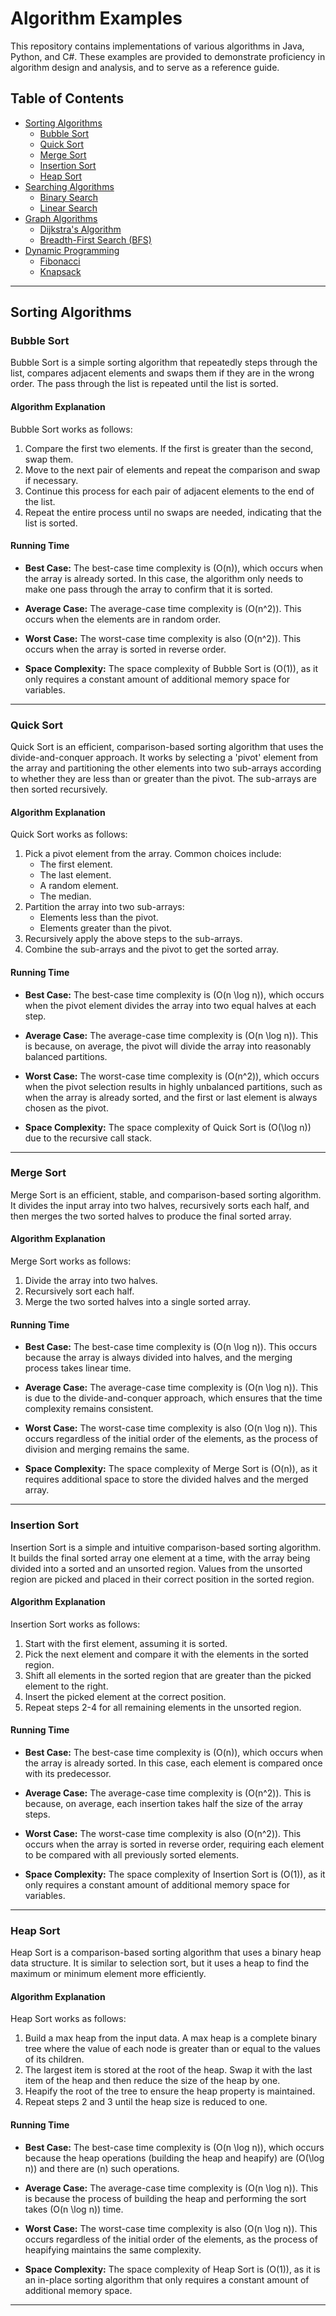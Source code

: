 # Algorithm Examples

This repository contains implementations of various algorithms in Java, Python, and C#. These examples are provided to demonstrate proficiency in algorithm design and analysis, and to serve as a reference guide.

## Table of Contents
- [Sorting Algorithms](#sorting-algorithms)
  - [Bubble Sort](#bubble-sort)
  - [Quick Sort](#quick-sort)
  - [Merge Sort](#merge-sort)
  - [Insertion Sort](#insertion-sort)
  - [Heap Sort](#heap-sort)
- [Searching Algorithms](#searching-algorithms)
  - [Binary Search](#binary-search)
  - [Linear Search](#linear-search)
- [Graph Algorithms](#graph-algorithms)
  - [Dijkstra's Algorithm](#dijkstras-algorithm)
  - [Breadth-First Search (BFS)](#breadth-first-search-bfs)
- [Dynamic Programming](#dynamic-programming)
  - [Fibonacci](#fibonacci)
  - [Knapsack](#knapsack)

---  

## Sorting Algorithms

### Bubble Sort
Bubble Sort is a simple sorting algorithm that repeatedly steps through the list, compares adjacent elements and swaps them if they are in the wrong order. The pass through the list is repeated until the list is sorted.

#### Algorithm Explanation
Bubble Sort works as follows:
1. Compare the first two elements. If the first is greater than the second, swap them.
2. Move to the next pair of elements and repeat the comparison and swap if necessary.
3. Continue this process for each pair of adjacent elements to the end of the list.
4. Repeat the entire process until no swaps are needed, indicating that the list is sorted.

#### Running Time
- **Best Case:** The best-case time complexity is \(O(n)\), which occurs when the array is already sorted. In this case, the algorithm only needs to make one pass through the array to confirm that it is sorted.
- **Average Case:** The average-case time complexity is \(O(n^2)\). This occurs when the elements are in random order.
- **Worst Case:** The worst-case time complexity is also \(O(n^2)\). This occurs when the array is sorted in reverse order.

- **Space Complexity:** The space complexity of Bubble Sort is \(O(1)\), as it only requires a constant amount of additional memory space for variables.

---  

### Quick Sort
Quick Sort is an efficient, comparison-based sorting algorithm that uses the divide-and-conquer approach. It works by selecting a 'pivot' element from the array and partitioning the other elements into two sub-arrays according to whether they are less than or greater than the pivot. The sub-arrays are then sorted recursively.

#### Algorithm Explanation
Quick Sort works as follows:
1. Pick a pivot element from the array. Common choices include:
   - The first element.
   - The last element.
   - A random element.
   - The median.
2. Partition the array into two sub-arrays:
   - Elements less than the pivot.
   - Elements greater than the pivot.
3. Recursively apply the above steps to the sub-arrays.
4. Combine the sub-arrays and the pivot to get the sorted array.

#### Running Time
- **Best Case:** The best-case time complexity is \(O(n \log n)\), which occurs when the pivot element divides the array into two equal halves at each step.
- **Average Case:** The average-case time complexity is \(O(n \log n)\). This is because, on average, the pivot will divide the array into reasonably balanced partitions.
- **Worst Case:** The worst-case time complexity is \(O(n^2)\), which occurs when the pivot selection results in highly unbalanced partitions, such as when the array is already sorted, and the first or last element is always chosen as the pivot.

- **Space Complexity:** The space complexity of Quick Sort is \(O(\log n)\) due to the recursive call stack.

---  

### Merge Sort
Merge Sort is an efficient, stable, and comparison-based sorting algorithm. It divides the input array into two halves, recursively sorts each half, and then merges the two sorted halves to produce the final sorted array.

#### Algorithm Explanation
Merge Sort works as follows:
1. Divide the array into two halves.
2. Recursively sort each half.
3. Merge the two sorted halves into a single sorted array.

#### Running Time
- **Best Case:** The best-case time complexity is \(O(n \log n)\). This occurs because the array is always divided into halves, and the merging process takes linear time.
- **Average Case:** The average-case time complexity is \(O(n \log n)\). This is due to the divide-and-conquer approach, which ensures that the time complexity remains consistent.
- **Worst Case:** The worst-case time complexity is also \(O(n \log n)\). This occurs regardless of the initial order of the elements, as the process of division and merging remains the same.

- **Space Complexity:** The space complexity of Merge Sort is \(O(n)\), as it requires additional space to store the divided halves and the merged array.

---  

### Insertion Sort
Insertion Sort is a simple and intuitive comparison-based sorting algorithm. It builds the final sorted array one element at a time, with the array being divided into a sorted and an unsorted region. Values from the unsorted region are picked and placed in their correct position in the sorted region.

#### Algorithm Explanation
Insertion Sort works as follows:
1. Start with the first element, assuming it is sorted.
2. Pick the next element and compare it with the elements in the sorted region.
3. Shift all elements in the sorted region that are greater than the picked element to the right.
4. Insert the picked element at the correct position.
5. Repeat steps 2-4 for all remaining elements in the unsorted region.

#### Running Time
- **Best Case:** The best-case time complexity is \(O(n)\), which occurs when the array is already sorted. In this case, each element is compared once with its predecessor.
- **Average Case:** The average-case time complexity is \(O(n^2)\). This is because, on average, each insertion takes half the size of the array steps.
- **Worst Case:** The worst-case time complexity is also \(O(n^2)\). This occurs when the array is sorted in reverse order, requiring each element to be compared with all previously sorted elements.

- **Space Complexity:** The space complexity of Insertion Sort is \(O(1)\), as it only requires a constant amount of additional memory space for variables.

---  

### Heap Sort
Heap Sort is a comparison-based sorting algorithm that uses a binary heap data structure. It is similar to selection sort, but it uses a heap to find the maximum or minimum element more efficiently.

#### Algorithm Explanation
Heap Sort works as follows:
1. Build a max heap from the input data. A max heap is a complete binary tree where the value of each node is greater than or equal to the values of its children.
2. The largest item is stored at the root of the heap. Swap it with the last item of the heap and then reduce the size of the heap by one. 
3. Heapify the root of the tree to ensure the heap property is maintained.
4. Repeat steps 2 and 3 until the heap size is reduced to one.

#### Running Time
- **Best Case:** The best-case time complexity is \(O(n \log n)\), which occurs because the heap operations (building the heap and heapify) are \(O(\log n)\) and there are \(n\) such operations.
- **Average Case:** The average-case time complexity is \(O(n \log n)\). This is because the process of building the heap and performing the sort takes \(O(n \log n)\) time.
- **Worst Case:** The worst-case time complexity is also \(O(n \log n)\). This occurs regardless of the initial order of the elements, as the process of heapifying maintains the same complexity.

- **Space Complexity:** The space complexity of Heap Sort is \(O(1)\), as it is an in-place sorting algorithm that only requires a constant amount of additional memory space.

---  

